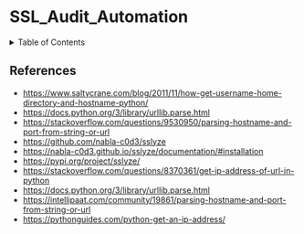 # SSL_Audit_Automation

<!-- TABLE OF CONTENTS -->
<details>
  <summary>Table of Contents</summary>
  <ol>
    <li>
      <a href="#about-the-project">About The Project</a>
      <ul>
        <li><a href="#built-with">Built With</a></li>
      </ul>
    </li>
    <li>
      <a href="#getting-started">Getting Started</a>
      <ul>
        <li><a href="#prerequisites">Prerequisites</a></li>
        <li><a href="#installation">Installation</a></li>
      </ul>
    </li>
    <li><a href="#usage">Usage</a></li>
    <li><a href="#roadmap">Roadmap</a></li>
    <li><a href="#contributing">Contributing</a></li>
    <li><a href="#license">License</a></li>
    <li><a href="#contact">Contact</a></li>
    <li><a href="#acknowledgments">Acknowledgments</a></li>
  </ol>
</details>

## References
* https://www.saltycrane.com/blog/2011/11/how-get-username-home-directory-and-hostname-python/
* https://docs.python.org/3/library/urllib.parse.html
* https://stackoverflow.com/questions/9530950/parsing-hostname-and-port-from-string-or-url
* https://github.com/nabla-c0d3/sslyze
* https://nabla-c0d3.github.io/sslyze/documentation/#installation
* https://pypi.org/project/sslyze/
* https://stackoverflow.com/questions/8370361/get-ip-address-of-url-in-python
* https://docs.python.org/3/library/urllib.parse.html
* https://intellipaat.com/community/19861/parsing-hostname-and-port-from-string-or-url
* https://pythonguides.com/python-get-an-ip-address/
